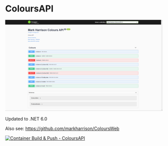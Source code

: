 # ColoursAPI

![](docs/imgColoursAPI1.png)

Updated to .NET 6.0

Also see: <https://github.com/markharrison/ColoursWeb>

[![Container Build & Push - ColoursAPI](https://github.com/markharrison/ColoursAPI/workflows/Container%20Build%20&%20Push%20-%20ColoursAPI/badge.svg)](https://github.com/markharrison/ColoursAPI/actions/workflows/containerbuildpush.yml)
